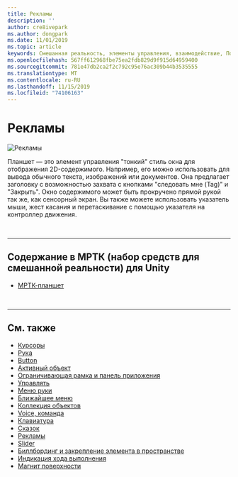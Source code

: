 ```yaml
---
title: Рекламы
description: ''
author: cre8ivepark
ms.author: dongpark
ms.date: 11/01/2019
ms.topic: article
keywords: Смешанная реальность, элементы управления, взаимодействие, Пользовательский интерфейс, UX
ms.openlocfilehash: 567ff612968fbe75ea2fdb829d9f915d64959400
ms.sourcegitcommit: 781e47db2ca2f2c792c95e76ac309b44b3535555
ms.translationtype: MT
ms.contentlocale: ru-RU
ms.lasthandoff: 11/15/2019
ms.locfileid: "74106163"
---
```

# <a name="slate"></a>Рекламы

![Рекламы](images/UX/UX_Hero_Slate.jpg)

Планшет — это элемент управления "тонкий" стиль окна для отображения 2D-содержимого. Например, его можно использовать для вывода обычного текста, изображений или документов. Она предлагает заголовку с возможностью захвата с кнопками "следовать мне (Tag)" и "Закрыть". Окно содержимого может быть прокручено прямой рукой так же, как сенсорный экран. Вы также можете использовать указатель мыши, жест касания и перетаскивание с помощью указателя на контроллер движения.

<br>

---

## <a name="slate-in-mrtkmixed-reality-toolkit-for-unity"></a>Содержание в МРТК (набор средств для смешанной реальности) для Unity

* [МРТК-планшет](https://microsoft.github.io/MixedRealityToolkit-Unity/Documentation/README_Slate.html)

<br>

---

## <a name="see-also"></a>См. также

* [Курсоры](cursors.md)
* [Рука](point-and-commit.md)
* [Button](button.md)
* [Активный объект](interactable-object.md)
* [Ограничивающая рамка и панель приложения](app-bar-and-bounding-box.md)
* [Управлять](direct-manipulation.md)
* [Меню руки](hand-menu.md)
* [Ближайшее меню](near-menu.md)
* [Коллекция объектов](object-collection.md)
* [Voice, команда](voice-input.md)
* [Клавиатура](keyboard.md)
* [Сказок](tooltip.md)
* [Рекламы](slate.md)
* [Slider](slider.md)
* [Биллбординг и закрепление элемента в пространстве](billboarding-and-tag-along.md)
* [Индикация хода выполнения](progress.md)
* [Магнит поверхности](surface-magnetism.md)
